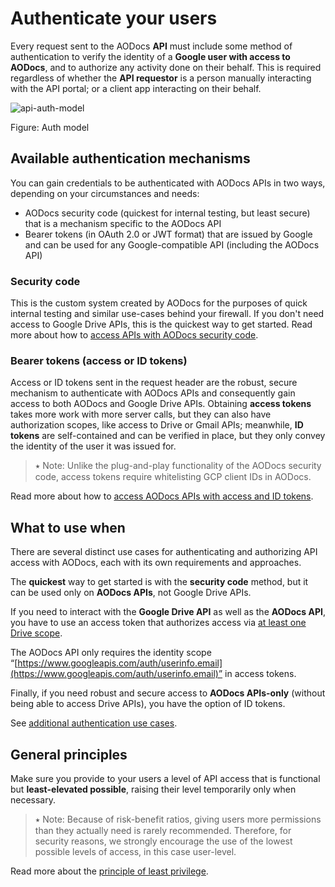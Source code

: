 # Authenticate your users

Every request sent to the AODocs **API** must include some method of authentication to verify the identity of a **Google user with access to AODocs**, and to authorize any activity done on their behalf. This is required regardless of whether the **API requestor** is a person manually interacting with the API portal; or a client app interacting on their behalf.

![api-auth-model](/img/api-relationship2.png)

Figure: Auth model

## Available authentication mechanisms

You can gain credentials to be authenticated with AODocs APIs in two ways, depending on your circumstances and needs:

*   AODocs security code (quickest for internal testing, but least secure) that is a mechanism specific to the AODocs API
*   Bearer tokens (in OAuth 2.0 or JWT format) that are issued by Google and can be used for any Google-compatible API (including the AODocs API)

### Security code

This is the custom system created by AODocs for the purposes of quick internal testing and similar use-cases behind your firewall.  If you don't need access to Google Drive APIs, this is the quickest way to get started.  Read more about how to [access APIs with AODocs security code](https://drive.google.com/a/altirnao.com/open?id=1IL9vuBYtJGCqQmX4Ry-PqRrzjTM6QcjUpD7byNFXfJA).


### Bearer tokens (access or ID tokens)

Access or ID tokens sent in the request header are the robust, secure mechanism to authenticate with AODocs APIs and consequently gain access to both AODocs and Google Drive APIs.   Obtaining **access tokens** takes more work with more server calls, but they can also have authorization scopes, like access to Drive or Gmail APIs; meanwhile, **ID tokens** are self-contained and can be verified in place, but they only convey the identity of the user it was issued for.

> ⭑   Note: Unlike the plug-and-play functionality of the AODocs security code, access tokens require whitelisting GCP client IDs in AODocs.

Read more about how to [access AODocs APIs with access and ID tokens](/docs/aodocs-staging.altirnao.com/1/c/Guides/20-Authentication/20-Access%20tokens).


## What to use when

There are several distinct use cases for authenticating and authorizing API access with AODocs, each with its own requirements and approaches.

The **quickest** way to get started is with the **security code** method, but it can be used only on **AODocs APIs**, not Google Drive APIs.

If you need to interact with the **Google Drive API** as well as the **AODocs API**, you have to use an access token that authorizes access via [at least one Drive scope](https://developers.google.com/drive/api/v2/about-auth).

The AODocs API only requires the identity scope “[https://www.googleapis.com/auth/userinfo.email](https://www.googleapis.com/auth/userinfo.email)” in access tokens.

Finally, if you need robust and secure access to **AODocs APIs-only** (without being able to access Drive APIs), you have the option of ID tokens.

See [additional authentication use cases](https://drive.google.com/a/altirnao.com/open?id=1VN1XZqFUCHNNG7Ya278gFxx4jaIp-6LKAs17JEoedhY).


## General principles

Make sure you provide to your users a level of API access that is functional but **least-elevated possible**, raising their level temporarily only when necessary.

> ⭑   Note: Because of risk-benefit ratios, giving users more permissions than they actually need is rarely recommended.  Therefore, for security reasons, we strongly encourage the use of the lowest possible levels of access, in this case user-level.


Read more about the [principle of least privilege](https://en.wikipedia.org/wiki/Principle_of_least_privilege).